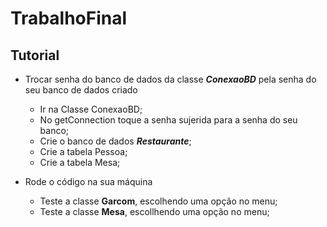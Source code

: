 # TrabalhoFinal

## Tutorial 


- Trocar senha do banco de dados da classe ***ConexaoBD*** pela senha do seu banco de dados criado
     - Ir na Classe ConexaoBD;
     - No getConnection toque a senha sujerida para a senha do seu banco;
     - Crie o banco de dados ***Restaurante***;
     - Crie a tabela Pessoa;
     - Crie a tabela Mesa;
       
- Rode o código na sua máquina
   - Teste a classe **Garcom**, escolhendo uma opção no menu;
   - Teste a classe **Mesa**, escollhendo uma opção no menu;
